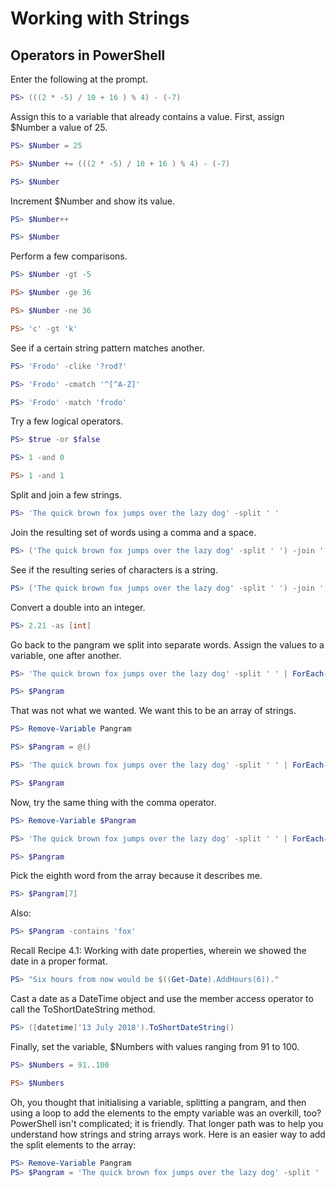 # Working with Strings

## Operators in PowerShell

Enter the following at the prompt.

```powershell
PS> (((2 * -5) / 10 + 16 ) % 4) - (-7)
```

Assign this to a variable that already contains a value. First, assign $Number a value of 25.

```powershell
PS> $Number = 25

PS> $Number += (((2 * -5) / 10 + 16 ) % 4) - (-7)

PS> $Number
```

Increment $Number and show its value.

```powershell
PS> $Number++

PS> $Number
```

Perform a few comparisons.

```powershell
PS> $Number -gt -5

PS> $Number -ge 36

PS> $Number -ne 36

PS> 'c' -gt 'k'
```

See if a certain string pattern matches another.

```powershell
PS> 'Frodo' -clike '?rod?'

PS> 'Frodo' -cmatch '^[^A-Z]'

PS> 'Frodo' -match 'frodo'
```

Try a few logical operators.

```powershell
PS> $true -or $false

PS> 1 -and 0

PS> 1 -and 1
```

Split and join a few strings.

```powershell
PS> 'The quick brown fox jumps over the lazy dog' -split ' '
```

Join the resulting set of words using a comma and a space.

```powershell
PS> ('The quick brown fox jumps over the lazy dog' -split ' ') -join ', '
```

See if the resulting series of characters is a string.

```powershell
PS> ('The quick brown fox jumps over the lazy dog' -split ' ') -join ', ' -is [string]
```

Convert a double into an integer.

```powershell
PS> 2.21 -as [int]
```

Go back to the pangram we split into separate words. Assign the values to a variable, one after another.

```powershell
PS> 'The quick brown fox jumps over the lazy dog' -split ' ' | ForEach-Object { $Pangram += $PSItem }

PS> $Pangram
```

That was not what we wanted. We want this to be an array of strings.

```powershell
PS> Remove-Variable Pangram

PS> $Pangram = @()

PS> 'The quick brown fox jumps over the lazy dog' -split ' ' | ForEach-Object { $Pangram += $PSItem }

PS> $Pangram
```

Now, try the same thing with the comma operator.

```powershell
PS> Remove-Variable $Pangram

PS> 'The quick brown fox jumps over the lazy dog' -split ' ' | ForEach-Object { $Pangram += , $PSItem }

PS> $Pangram
```

Pick the eighth word from the array because it describes me.

```powershell
PS> $Pangram[7]
```

Also:

```powershell
PS> $Pangram -contains 'fox'
```

Recall Recipe 4.1: Working with date properties, wherein we showed the date in a proper format.

```powershell
PS> "Six hours from now would be $((Get-Date).AddHours(6))."
```

Cast a date as a DateTime object and use the member access operator to call the ToShortDateString method.

```powershell
PS> ([datetime]'13 July 2018').ToShortDateString()
```

Finally, set the variable, $Numbers with values ranging from 91 to 100.

```powershell
PS> $Numbers = 91..100

PS> $Numbers
```

Oh, you thought that initialising a variable, splitting a pangram, and then using a loop to add the elements to the empty variable was an overkill, too? PowerShell isn't complicated; it is friendly. That longer path was to help you understand how strings and string arrays work. Here is an easier way to add the split elements to the array:

```powershell
PS> Remove-Variable Pangram
PS> $Pangram = 'The quick brown fox jumps over the lazy dog' -split ' '
```
